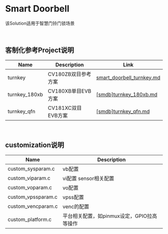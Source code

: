 # Smart Doorbell

该Solution适用于智慧门铃门锁场景

<br>

## 客制化参考Project说明

| Name          | Description         | Link                                                   |
| ------------- | ------------------- | ------------------------------------------------------ |
| turnkey       | CV180ZB双目参考方案 | [smart_doorbell_turnkey.md](smart_doorbell_turnkey.md) |
| turnkey_180xb | CV180XB单目EVB方案  | [[smdb]turnkey_180xb.md]([smdb]turnkey_180xb.md)       |
| turnkey_qfn   | CV181XC双目EVB方案  | [[smdb]turnkey_qfn.md]([smdb]turnkey_qfn.md)           |

<br>


## customization说明
  | Name               | Description                                |
  | ------------------ | ------------------------------------------ |
  | custom_sysparam.c  | vb配置                                     |
  | custom_viparam.c   | vi配置 sensor相关配置                      |
  | custom_voparam.c   | vo配置                                     |
  | custom_vpssparam.c | vpss配置                                   |
  | custom_vencparam.c | venc的配置                                 |
  | custom_platform.c  | 平台相关配置，如pinmux设定，GPIO拉高等操作 |

<br>
